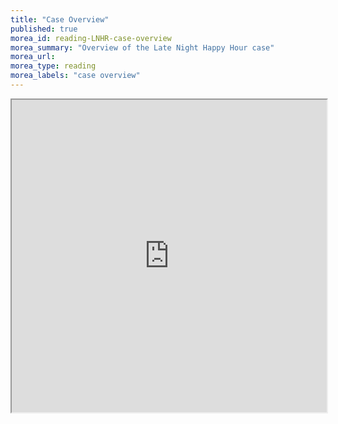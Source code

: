 ```yaml
---
title: "Case Overview"
published: true
morea_id: reading-LNHR-case-overview
morea_summary: "Overview of the Late Night Happy Hour case"
morea_url: 
morea_type: reading
morea_labels: "case overview"
---
```


<iframe style="width: 100%; height: 500px;" src="https://docs.google.com/document/d/1-P6Gt30YNk8xgTCpKZ1Lv4Hcd4a3SMKEFwo9fNVdWo4/edit?tab=t.0">
